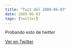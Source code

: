 ```yaml
---
title: "Tuit del 2009-06-03"
date: 2009-06-03
tags: [twitter]
---
```


Probando esto de twitter



[Ver en Twitter](https://twitter.com/i/web/status/2018720664)
